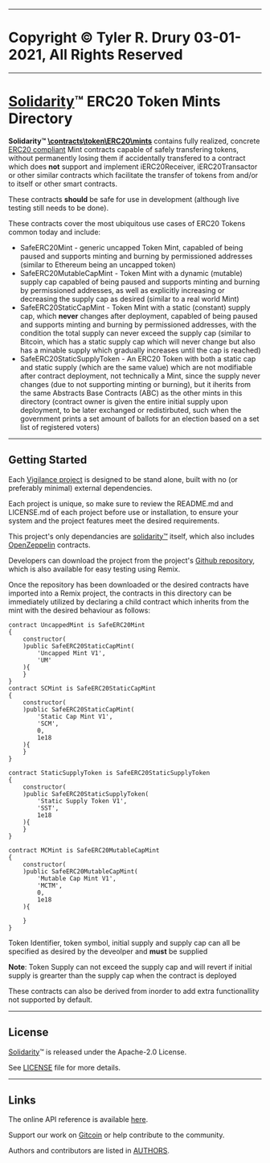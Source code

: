 ----------------------------------------------------------------

# Copyright © Tyler R. Drury 03-01-2021, All Rights Reserved

----------------------------------------------------------------

# [Solidarity][1]™ ERC20 Token Mints Directory

**Solidarity™ [\\contracts\\token\\ERC20\\mints][2]** contains fully realized,
concrete [ERC20 compliant][3] Mint contracts capable of safely transfering tokens,
without permanently losing them if accidentally transfered to a contract which
does **not** support and implement iERC20Receiver, iERC20Transactor or other similar contracts
which facilitate the transfer of tokens from and/or to itself or other smart contracts.

These contracts **should** be safe for use in development (although live testing still needs to be done).

These contracts cover the most ubiquitous use cases of ERC20 Tokens common today and include:

* SafeERC20Mint - generic uncapped Token Mint, capabled of being paused and supports minting and burning by permissioned addresses (similar to Ethereum being an uncapped token)
* SafeERC20MutableCapMint - Token Mint with a dynamic (mutable) supply cap capabled of being paused and supports minting and burning by permissioned addresses, as well as explicitly increasing or decreasing the supply cap as desired (similar to a real world Mint)
* SafeERC20StaticCapMint - Token Mint with a static (constant) supply cap, which **never** changes after deployment, capabled of being paused and supports minting and burning by permissioned addresses, with the condition the total supply can never exceed the supply cap (similar to Bitcoin, which has a static supply cap which will never change but also has a minable supply which gradually increases until the cap is reached)
* SafeERC20StaticSupplyToken - An ERC20 Token with both a static cap and static supply (which are the same value) which are not modifiable after contract deployment, not technically a Mint, since the supply never changes (due to not supporting minting or burning), but it iherits from the same Abstracts Base Contracts (ABC) as the other mints in this directory (contract owner is given the entire initial supply upon deployment, to be later exchanged or redistirbuted, such when the government prints a set amount of ballots for an election based on a set list of registered voters)


----------------------------------------------------------------

## Getting Started

Each [Vigilance project][7] is designed to be stand alone,
built with no (or preferably minimal) external dependencies.

Each project is unique, so make sure to review the README.md and LICENSE.md of each project before use or installation,
to ensure your system and the project features meet the desired requirements.

This project's only dependancies are [solidarity™][1] itself, which also includes [OpenZeppelin][4] contracts.

Developers can download the project from the project's [Github repository][1],
which is also available for easy testing using Remix.

Once the repository has been downloaded or the desired contracts have imported into a Remix project,
the contracts in this directory can be immediately utilized by declaring a child contract which inherits from the mint with the desired behaviour as follows:

```
contract UncappedMint is SafeERC20Mint
{
    constructor(
    )public SafeERC20StaticCapMint(
        'Uncapped Mint V1',
        'UM'
    ){
    }
}
contract SCMint is SafeERC20StaticCapMint
{
    constructor(
    )public SafeERC20StaticCapMint(
        'Static Cap Mint V1',
        'SCM',
        0,
        1e18
    ){
    }
}

contract StaticSupplyToken is SafeERC20StaticSupplyToken
{
    constructor(
    )public SafeERC20StaticSupplyToken(
        'Static Supply Token V1',
        'SST',
        1e18
    ){
    }
}

contract MCMint is SafeERC20MutableCapMint
{
    constructor(
    )public SafeERC20MutableCapMint(
        'Mutable Cap Mint V1',
        'MCTM',
        0,
        1e18
    ){
        
    }
}
```

Token Identifier, token symbol, initial supply and supply cap can all be specified as desired by the deveolper
and **must** be supplied

**Note**: Token Supply can not exceed the supply cap and will revert if initial supply is grearter than the supply cap when the contract is deployed

These contracts can also be derived from inorder to add extra functionallity not supported by default.


----------------------------------------------------------------

## License

[Solidarity][1]™ is released under the Apache-2.0 License.

See [LICENSE](https://github.com/vigilance91/solidarity/LICENSE.md) file for more details.


----------------------------------------------------------------

## Links

The online API reference is available [here]().

Support our work on [Gitcoin][6] or help contribute to the community.

Authors and contributors are listed in [AUTHORS](https://github.com/vigilance91/solidarity/AUTHORS.md).


[1]: https://github.com/vigilance91/solidarity
[2]: https://github.com/vigilance91/solidarity/tree/master/contracts/token/ERC20/mints
[3]: https://github.com/vigilance91/solidarity/tree/master/contracts/ERC/token/ERC20
[4]: https://openzeppelin.com
[5]: https://github.com/OpenZeppelin/openzeppelin-contracts/blob/v3.3.0/contracts
[6]: https://gitcoin.com
[7]: https://github.com/vigilance91
[8]: https://github.com/vigilance91/solidarity/EIP
[9]: https://github.com/vigilance91/solidarity/ERC
[10]: https://github.com/vigilance91/solidarity/contracts


